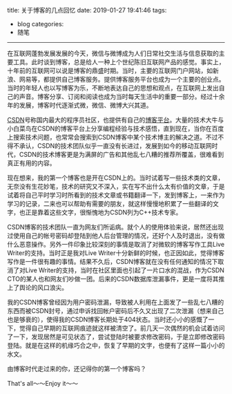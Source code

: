 title: 关于博客的几点回忆
date: 2019-01-27 19:41:46
tags:
- blog
categories:
- 随笔
---

在互联网蓬勃发展发展的今天，微信与微博成为人们日常社交生活与信息获取的主要工具。此时谈到博客，总是给人一种上个世纪陈旧互联网产品的感觉。事实上，十年前的互联网可以说是博客的鼎盛时期。当时，主要的互联网门户网站，如新浪、网易等，都提供自己博客服务。提供博客服务平台也成为一个主要的创业点。当时的年轻人也以写博客为乐，不断地表达自己的思想和观点，在互联网上发出自己的声音。博客分享、订阅和阅读也成为当时每天生活中的重要一部分。经过十余年的发展，博客时代逐渐式微，微信、微博大兴其道。

[CSDN](http://csdn.net)号称国内最大的程序员社区，也提供有自己的[博客平台](http://blog.csdn.net)。大量的技术大牛与小白菜鸟在CSDN的博客平台上分享编程经验与技术感悟，直到现在，当你在百度上搜索技术问题，也常常会搜索到CSDN博客中某个技术博主的解决之道。不过不得不承认，CSDN的技术团队似乎一直没有长进过，发展到如今的移动互联网时代，CSDN的技术博客更是为满屏的广告和其他乱七八糟的推荐所覆盖，很难看到真正有用的内容。

现在想来，我的第一个博客也是开在CSDN上的。当时试着写一些技术类的文章，无奈没有生花妙笔，技术的研究又不深入，实在写不出什么太有价值的文章，于是试着将自己平时学习时所看到的技术文章或书籍翻译一下，发到博客上，一来作为学习的记录，二来也可以帮助有需要的朋友，就这样慢慢地积累了一些翻译的文字，也正是靠着这些文字，很惭愧地为CSDN列为C++技术专家。

CSDN博客的技术团队一直为网友们所诟病。就个人的使用体验来说，居然还出现过使用自己的帐号密码却登陆到他人后台管理的情况，还好个人及时退出，没有做什么恶意操作。另外一件印象比较深刻的事情是取消了对微软的博客写作工具Live Writer的支持。当时正是我对Live Writer十分新鲜的时候，也正因如此，觉得博客写作是一件很有趣的事情。结果不久后，CSDN博客就在没有任何通知的情况下取消了对Live Writer的支持，当时在社区里面也引起了一片口水的混战，作为CSDN CTO的某人也和网友们吵做一团。后来的CSDN数据库泄漏事件，更是一度将其推上了舆论的风口浪尖。

我的CSDN博客曾经因为用户密码泄漏，导致被人利用在上面发了一些乱七八糟的东西而被CSDN封号，通过申诉找回帐户密码后不久又出现了二次泄漏（想来自己也是够衰的），使得我的CSDN博客长期处于404状态。当时还小小的感慨了一下，觉得自己早期的互联网痕迹就这样被清空了。前几天一次偶然的机会试着访问了一下，发现居然是可见状态了，尝试登陆时被要求修改密码，于是立即修改密码登陆。就是在这样的机缘巧合之中，恢复了早期的文字，也便有了这样一篇小小的水文。

由博客时代走过来的你，还记得你的第一个博客吗？

That's all～～Enjoy it～～